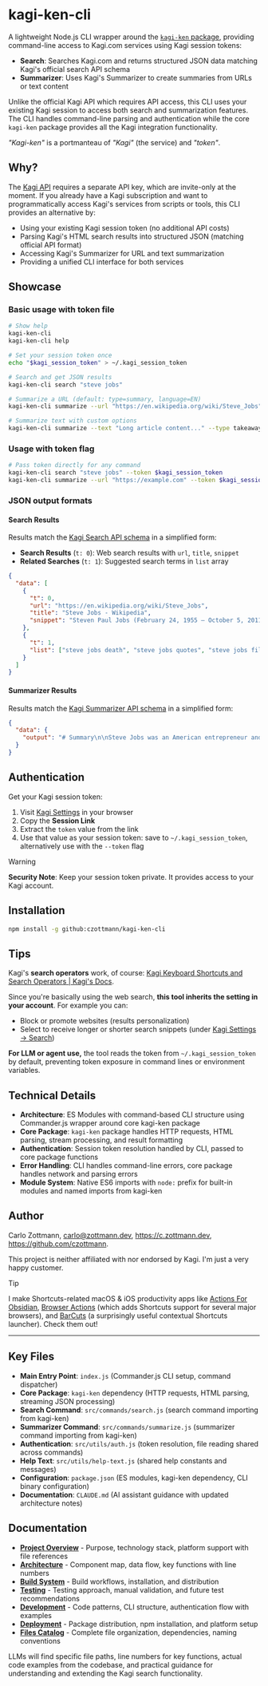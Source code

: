 # kagi-ken-cli

A lightweight Node.js CLI wrapper around the [`kagi-ken` package](https://github.com/czottmann/kagi-ken), providing command-line access to Kagi.com services using Kagi session tokens:

- **Search**: Searches Kagi.com and returns structured JSON data matching Kagi's official search API schema
- **Summarizer**: Uses Kagi's Summarizer to create summaries from URLs or text content

Unlike the official Kagi API which requires API access, this CLI uses your existing Kagi session to access both search and summarization features. The CLI handles command-line parsing and authentication while the core `kagi-ken` package provides all the Kagi integration functionality.

_"Kagi-ken"_ is a portmanteau of _"Kagi"_ (the service) and _"token"_.

## Why?

The [Kagi API](https://help.kagi.com/kagi/api/overview.html) requires a separate API key, which are invite-only at the moment. If you already have a Kagi subscription and want to programmatically access Kagi's services from scripts or tools, this CLI provides an alternative by:

- Using your existing Kagi session token (no additional API costs)
- Parsing Kagi's HTML search results into structured JSON (matching official API format)
- Accessing Kagi's Summarizer for URL and text summarization
- Providing a unified CLI interface for both services


## Showcase

### Basic usage with token file

```bash
# Show help
kagi-ken-cli
kagi-ken-cli help

# Set your session token once
echo "$kagi_session_token" > ~/.kagi_session_token

# Search and get JSON results
kagi-ken-cli search "steve jobs"

# Summarize a URL (default: type=summary, language=EN)
kagi-ken-cli summarize --url "https://en.wikipedia.org/wiki/Steve_Jobs"

# Summarize text with custom options
kagi-ken-cli summarize --text "Long article content..." --type takeaway --language DE
```

### Usage with token flag

```bash
# Pass token directly for any command
kagi-ken-cli search "steve jobs" --token $kagi_session_token
kagi-ken-cli summarize --url "https://example.com" --token $kagi_session_token
```


### JSON output formats

#### Search Results
Results match the [Kagi Search API schema](https://help.kagi.com/kagi/api/search.html#objects) in a simplified form:

- **Search Results** (`t: 0`): Web search results with `url`, `title`, `snippet`
- **Related Searches** (`t: 1`): Suggested search terms in `list` array

```json
{
  "data": [
    {
      "t": 0,
      "url": "https://en.wikipedia.org/wiki/Steve_Jobs",
      "title": "Steve Jobs - Wikipedia",
      "snippet": "Steven Paul Jobs (February 24, 1955 – October 5, 2011) was an American businessman..."
    },
    {
      "t": 1,
      "list": ["steve jobs death", "steve jobs quotes", "steve jobs film"]
    }
  ]
}
```

#### Summarizer Results
Results match the [Kagi Summarizer API schema](https://help.kagi.com/kagi/api/summarizer.html#objects) in a simplified form:

```json
{
  "data": {
    "output": "# Summary\n\nSteve Jobs was an American entrepreneur and inventor who co-founded Apple Inc..."
  }
}
```


## Authentication

Get your Kagi session token:

1. Visit [Kagi Settings](https://kagi.com/settings/user_details) in your browser
2. Copy the **Session Link**
3. Extract the `token` value from the link
4. Use that value as your session token: save to `~/.kagi_session_token`, alternatively use with the `--token` flag

> [!WARNING]
> **Security Note**: Keep your session token private. It provides access to your Kagi account.


## Installation

```bash
npm install -g github:czottmann/kagi-ken-cli
```

## Tips

Kagi's **search operators** work, of course: [Kagi Keyboard Shortcuts and Search Operators | Kagi's Docs](https://help.kagi.com/kagi/features/search-operators.html#search-operators-1).

Since you're basically using the web search, **this tool inherits the setting in your account**. For example you can:

- Block or promote websites (results personalization)
- Select to receive longer or shorter search snippets (under [Kagi Settings → Search](https://kagi.com/settings/search))

**For LLM or agent use,** the tool reads the token from `~/.kagi_session_token` by default, preventing token exposure in command lines or environment variables.


## Technical Details

- **Architecture**: ES Modules with command-based CLI structure using Commander.js wrapper around core kagi-ken package
- **Core Package**: `kagi-ken` package handles HTTP requests, HTML parsing, stream processing, and result formatting
- **Authentication**: Session token resolution handled by CLI, passed to core package functions
- **Error Handling**: CLI handles command-line errors, core package handles network and parsing errors
- **Module System**: Native ES6 imports with `node:` prefix for built-in modules and named imports from kagi-ken

## Author

Carlo Zottmann, <carlo@zottmann.dev>, https://c.zottmann.dev, https://github.com/czottmann.

This project is neither affiliated with nor endorsed by Kagi. I'm just a very happy customer.

> [!TIP]
> I make Shortcuts-related macOS & iOS productivity apps like [Actions For Obsidian](https://actions.work/actions-for-obsidian), [Browser Actions](https://actions.work/browser-actions) (which adds Shortcuts support for several major browsers), and [BarCuts](https://actions.work/barcuts) (a surprisingly useful contextual Shortcuts launcher). Check them out!

---

## Key Files

- **Main Entry Point**: `index.js` (Commander.js CLI setup, command dispatcher)
- **Core Package**: `kagi-ken` dependency (HTTP requests, HTML parsing, streaming JSON processing)
- **Search Command**: `src/commands/search.js` (search command importing from kagi-ken)
- **Summarizer Command**: `src/commands/summarize.js` (summarizer command importing from kagi-ken)
- **Authentication**: `src/utils/auth.js` (token resolution, file reading shared across commands)
- **Help Text**: `src/utils/help-text.js` (shared help constants and messages)
- **Configuration**: `package.json` (ES modules, kagi-ken dependency, CLI binary configuration)
- **Documentation**: `CLAUDE.md` (AI assistant guidance with updated architecture notes)

## Documentation

- **[Project Overview](docs/project-overview.md)** - Purpose, technology stack, platform support with file references
- **[Architecture](docs/architecture.md)** - Component map, data flow, key functions with line numbers
- **[Build System](docs/build-system.md)** - Build workflows, installation, and distribution
- **[Testing](docs/testing.md)** - Testing approach, manual validation, and future test recommendations
- **[Development](docs/development.md)** - Code patterns, CLI structure, authentication flow with examples
- **[Deployment](docs/deployment.md)** - Package distribution, npm installation, and platform setup
- **[Files Catalog](docs/files.md)** - Complete file organization, dependencies, naming conventions

LLMs will find specific file paths, line numbers for key functions, actual code examples from the codebase, and practical guidance for understanding and extending the Kagi search functionality.
